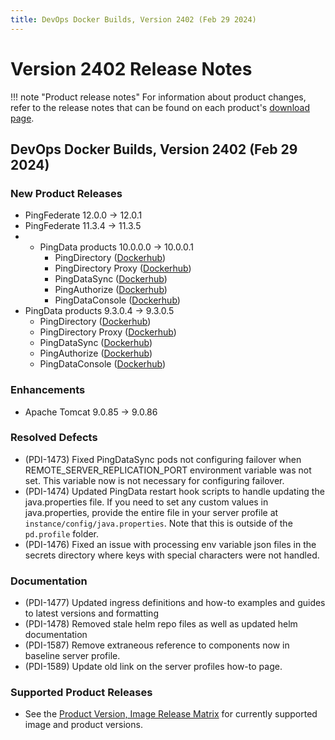 ```yaml
---
title: DevOps Docker Builds, Version 2402 (Feb 29 2024)
---
```


# Version 2402 Release Notes

!!! note "Product release notes"
For information about product changes, refer to the release notes that can be found on each
product's [download page](https://www.pingidentity.com/en/resources/downloads.html).

## DevOps Docker Builds, Version 2402 (Feb 29 2024)

### New Product Releases

- PingFederate 12.0.0 → 12.0.1
- PingFederate 11.3.4 → 11.3.5
- - PingData products 10.0.0.0 → 10.0.0.1
    - PingDirectory ([Dockerhub](https://hub.docker.com/r/pingidentity/pingdirectory))
    - PingDirectory Proxy ([Dockerhub](https://hub.docker.com/r/pingidentity/pingdirectoryproxy))
    - PingDataSync ([Dockerhub](https://hub.docker.com/r/pingidentity/pingdatasync))
    - PingAuthorize ([Dockerhub](https://hub.docker.com/r/pingidentity/pingauthorize))
    - PingDataConsole ([Dockerhub](https://hub.docker.com/r/pingidentity/pingdataconsole))
- PingData products 9.3.0.4 → 9.3.0.5
    - PingDirectory ([Dockerhub](https://hub.docker.com/r/pingidentity/pingdirectory))
    - PingDirectory Proxy ([Dockerhub](https://hub.docker.com/r/pingidentity/pingdirectoryproxy))
    - PingDataSync ([Dockerhub](https://hub.docker.com/r/pingidentity/pingdatasync))
    - PingAuthorize ([Dockerhub](https://hub.docker.com/r/pingidentity/pingauthorize))
    - PingDataConsole ([Dockerhub](https://hub.docker.com/r/pingidentity/pingdataconsole))

### Enhancements

- Apache Tomcat 9.0.85 → 9.0.86

### Resolved Defects

- (PDI-1473) Fixed PingDataSync pods not configuring failover when REMOTE_SERVER_REPLICATION_PORT environment variable was not set. This variable now is not necessary for configuring failover.
- (PDI-1474) Updated PingData restart hook scripts to handle updating the java.properties file. If you need to set any custom values in java.properties, provide the entire file in your server profile at `instance/config/java.properties`. Note that this is outside of the `pd.profile` folder.
- (PDI-1476) Fixed an issue with processing env variable json files in the secrets directory where keys with special characters were not handled.

### Documentation

- (PDI-1477) Updated ingress definitions and how-to examples and guides to latest versions and formatting
- (PDI-1478) Removed stale helm repo files as well as updated helm documentation
- (PDI-1587) Remove extraneous reference to components now in baseline server profile.
- (PDI-1589) Update old link on the server profiles how-to page.

### Supported Product Releases

- See the [Product Version, Image Release Matrix](../docker-images/productVersionMatrix.md)
  for currently supported image and product versions.
